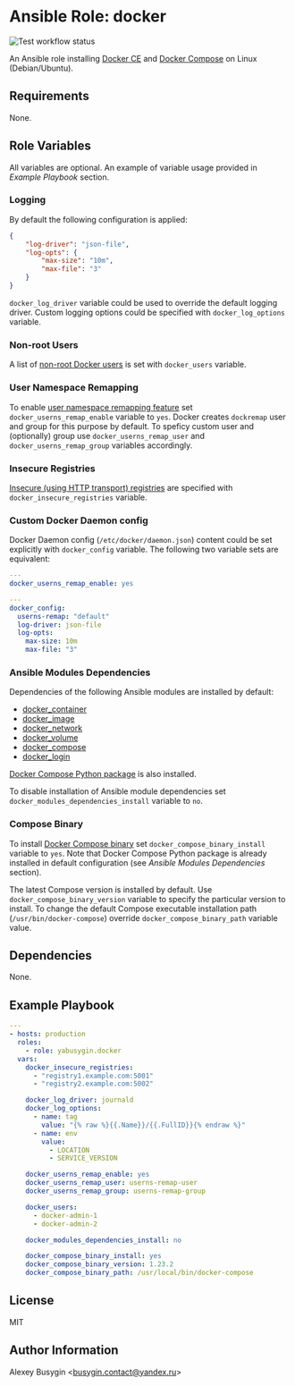 Ansible Role: docker
====================

![Test workflow status](https://github.com/yabusygin/ansible-role-docker/workflows/test/badge.svg)

An Ansible role installing [Docker CE][Engine] and [Docker Compose][Compose]
on Linux (Debian/Ubuntu).

[Engine]: https://docs.docker.com/install/
[Compose]: https://docs.docker.com/compose/

Requirements
------------

None.

Role Variables
--------------

All variables are optional. An example of variable usage provided
in *Example Playbook* section.

### Logging ###

By default the following configuration is applied:

```json
{
    "log-driver": "json-file",
    "log-opts": {
        "max-size": "10m",
        "max-file": "3"
    }
}
```

`docker_log_driver` variable could be used to override the default logging
driver. Custom logging options could be specified with `docker_log_options`
variable.

### Non-root Users ###

A list of [non-root Docker users][Non-Root User] is set with `docker_users` variable.

[Non-Root User]: https://docs.docker.com/install/linux/linux-postinstall/#manage-docker-as-a-non-root-user

### User Namespace Remapping ###

To enable [user namespace remapping feature][userns-remap] set
`docker_userns_remap_enable` variable to `yes`. Docker creates `dockremap` user
and group for this purpose by default. To speficy custom user and (optionally)
group use `docker_userns_remap_user` and `docker_userns_remap_group` variables
accordingly.

[userns-remap]: https://docs.docker.com/engine/security/userns-remap/

### Insecure Registries ###

[Insecure (using HTTP transport) registries][Insecure Registries] are specified
with `docker_insecure_registries` variable.

[Insecure Registries]: https://docs.docker.com/registry/insecure/

### Custom Docker Daemon config ###

Docker Daemon config (`/etc/docker/daemon.json`) content could be set explicitly
with `docker_config` variable. The following two variable sets are equivalent:

```yaml
---
docker_userns_remap_enable: yes
```

```yaml
---
docker_config:
  userns-remap: "default"
  log-driver: json-file
  log-opts:
    max-size: 10m
    max-file: "3"
```

### Ansible Modules Dependencies ###

Dependencies of the following Ansible modules are installed by default:

*   [docker_container](https://docs.ansible.com/ansible/latest/modules/docker_container_module.html)
*   [docker_image](https://docs.ansible.com/ansible/latest/modules/docker_image_module.html)
*   [docker_network](https://docs.ansible.com/ansible/latest/modules/docker_network_module.html)
*   [docker_volume](https://docs.ansible.com/ansible/latest/modules/docker_volume_module.html)
*   [docker_compose](https://docs.ansible.com/ansible/latest/modules/docker_compose_module.html)
*   [docker_login](https://docs.ansible.com/ansible/latest/modules/docker_login_module.html)

[Docker Compose Python package][docker-compose] is also installed.

To disable installation of Ansible module dependencies set
`docker_modules_dependencies_install` variable to `no`.

[docker-compose]: https://pypi.org/project/docker-compose/

### Compose Binary ###

To install [Docker Compose binary][Compose Releases] set
`docker_compose_binary_install` variable to `yes`. Note that Docker Compose
Python package is already installed in default configuration (see
*Ansible Modules Dependencies* section).

The latest Compose version is installed by default. Use
`docker_compose_binary_version` variable to specify the particular version
to install. To change the default Compose executable installation path
(`/usr/bin/docker-compose`) override `docker_compose_binary_path` variable
value.

[Compose Releases]: https://github.com/docker/compose/releases

Dependencies
------------

None.

Example Playbook
----------------

```yaml
---
- hosts: production
  roles:
    - role: yabusygin.docker
  vars:
    docker_insecure_registries:
      - "registry1.example.com:5001"
      - "registry2.example.com:5002"

    docker_log_driver: journald
    docker_log_options:
      - name: tag
        value: "{% raw %}{{.Name}}/{{.FullID}}{% endraw %}"
      - name: env
        value:
          - LOCATION
          - SERVICE_VERSION

    docker_userns_remap_enable: yes
    docker_userns_remap_user: userns-remap-user
    docker_userns_remap_group: userns-remap-group

    docker_users:
      - docker-admin-1
      - docker-admin-2

    docker_modules_dependencies_install: no

    docker_compose_binary_install: yes
    docker_compose_binary_version: 1.23.2
    docker_compose_binary_path: /usr/local/bin/docker-compose
```

License
-------

MIT

Author Information
------------------

Alexey Busygin \<busygin.contact@yandex.ru\>
